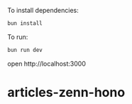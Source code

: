 To install dependencies:
```sh
bun install
```

To run:
```sh
bun run dev
```

open http://localhost:3000
# articles-zenn-hono
